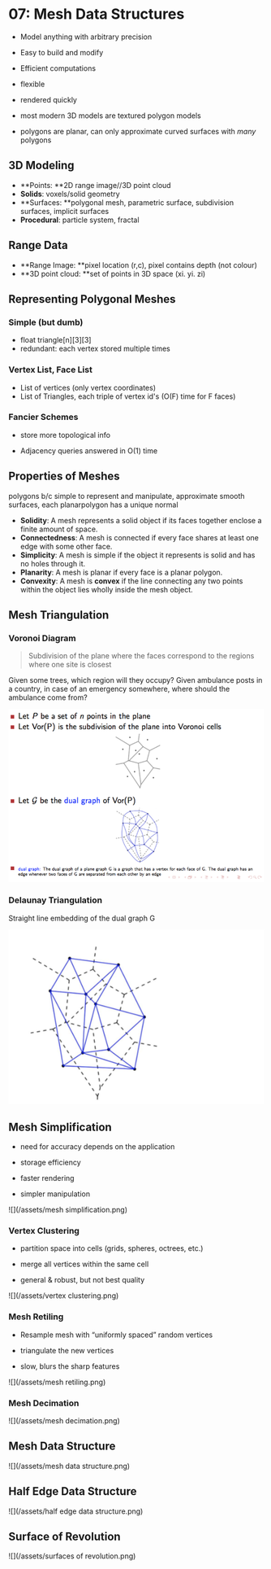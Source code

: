 # 07: Mesh Data Structures

* Model anything with arbitrary precision

* Easy to build and modify

* Efficient computations


* flexible

* rendered quickly

* most modern 3D models are textured polygon models

* polygons are planar, can only approximate curved surfaces with _many_ polygons


## 3D Modeling

* **Points: **2D range image\/\/3D point cloud
* **Solids**: voxels\/solid geometry
* **Surfaces: **polygonal mesh, parametric surface, subdivision surfaces, implicit surfaces
* **Procedural**: particle system, fractal

## Range Data

* **Range Image: **pixel location \(r,c\), pixel contains depth \(not colour\)
* **3D point cloud: **set of points in 3D space \(xi. yi. zi\)

## Representing Polygonal Meshes

### Simple \(but dumb\)

* float triangle\[n\]\[3\]\[3\]
* redundant: each vertex stored multiple times

### Vertex List, Face List

* List of vertices \(only vertex coordinates\)
* List of Triangles, each triple of vertex id's \(O\(F\) time for F faces\)

### Fancier Schemes

* store more topological info

* Adjacency queries answered in O\(1\) time


## **Properties of Meshes**

polygons b\/c simple to represent and manipulate, approximate smooth surfaces, each planarpolygon has a unique normal
* **Solidity**: A mesh represents a solid object if its faces together enclose a finite amount of space.
* **Connectedness**: A mesh is connected if every face shares at least one edge with some other face.
* **Simplicity**: A mesh is simple if the object it represents is solid and has no holes through it.
* **Planarity**: A mesh is planar if every face is a planar polygon.
* **Convexity**: A mesh is **convex** if the line connecting any two points within the object lies wholly inside the mesh object.

## Mesh Triangulation

### Voronoi Diagram

> Subdivision of the plane where the faces correspond to the regions where one site is closest

Given some trees, which region will they occupy? Given ambulance posts in a country, in case of an emergency somewhere, where should the ambulance come from? 

![](/assets/voronoi.png)

### Delaunay Triangulation

Straight line embedding of the dual graph G

![](/assets/delunay.png)

## Mesh Simplification

* need for accuracy depends on the application 

* storage efficiency

* faster rendering

* simpler manipulation


![](/assets/mesh simplification.png)
### Vertex Clustering 

* partition space into cells \(grids, spheres, octrees, etc.\) 

* merge all vertices within the same cell

* general & robust, but not best quality


![](/assets/vertex clustering.png)
### Mesh Retiling 

* Resample mesh with “uniformly spaced” random vertices 

* triangulate the new vertices

* slow, blurs the sharp features


![](/assets/mesh retiling.png)
### Mesh Decimation

![](/assets/mesh decimation.png)

## Mesh Data Structure

![](/assets/mesh data structure.png)

## Half Edge Data Structure

![](/assets/half edge data structure.png)

## Surface of Revolution

![](/assets/surfaces of revolution.png)



